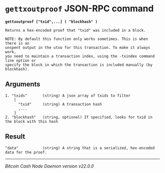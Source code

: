 `gettxoutproof` JSON-RPC command
================================

**`gettxoutproof ["txid",...] ( "blockhash" )`**

```
Returns a hex-encoded proof that "txid" was included in a block.

NOTE: By default this function only works sometimes. This is when there is an
unspent output in the utxo for this transaction. To make it always work,
you need to maintain a transaction index, using the -txindex command line option or
specify the block in which the transaction is included manually (by blockhash).
```

Arguments
---------

```
1. "txids"       (string) A json array of txids to filter
    [
      "txid"     (string) A transaction hash
      ,...
    ]
2. "blockhash"   (string, optional) If specified, looks for txid in the block with this hash
```

Result
------

```
"data"           (string) A string that is a serialized, hex-encoded data for the proof.
```

***

*Bitcoin Cash Node Daemon version v22.0.0*
